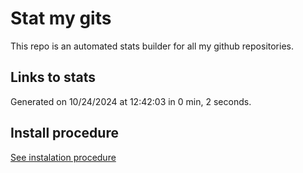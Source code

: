 # Stat my gits

This repo is an automated stats builder for all my github repositories.

## Links to stats


Generated on 10/24/2024 at 12:42:03 in 0 min, 2 seconds.

## Install procedure

[See instalation procedure](./src/install.md)
